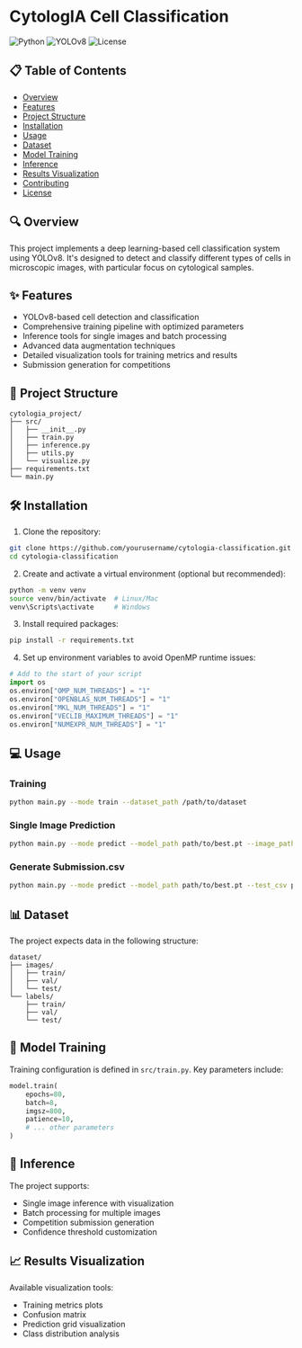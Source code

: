 # CytologIA Cell Classification

![Python](https://img.shields.io/badge/python-3.8%2B-blue)
![YOLOv8](https://img.shields.io/badge/YOLOv8-latest-brightgreen)
![License](https://img.shields.io/badge/license-MIT-green)

## 📋 Table of Contents
- [Overview](#overview)
- [Features](#features)
- [Project Structure](#project-structure)
- [Installation](#installation)
- [Usage](#usage)
- [Dataset](#dataset)
- [Model Training](#model-training)
- [Inference](#inference)
- [Results Visualization](#results-visualization)
- [Contributing](#contributing)
- [License](#license)

## 🔍 Overview
This project implements a deep learning-based cell classification system using YOLOv8. It's designed to detect and classify different types of cells in microscopic images, with particular focus on cytological samples.

## ✨ Features
- YOLOv8-based cell detection and classification
- Comprehensive training pipeline with optimized parameters
- Inference tools for single images and batch processing
- Advanced data augmentation techniques
- Detailed visualization tools for training metrics and results
- Submission generation for competitions

## 📁 Project Structure
```
cytologia_project/
├── src/
│   ├── __init__.py
│   ├── train.py
│   ├── inference.py
│   ├── utils.py
│   └── visualize.py
├── requirements.txt
└── main.py
```

## 🛠️ Installation

1. Clone the repository:
```bash
git clone https://github.com/yourusername/cytologia-classification.git
cd cytologia-classification
```

2. Create and activate a virtual environment (optional but recommended):
```bash
python -m venv venv
source venv/bin/activate  # Linux/Mac
venv\Scripts\activate     # Windows
```

3. Install required packages:
```bash
pip install -r requirements.txt
```

4. Set up environment variables to avoid OpenMP runtime issues:
```python
# Add to the start of your script
import os
os.environ["OMP_NUM_THREADS"] = "1"
os.environ["OPENBLAS_NUM_THREADS"] = "1"
os.environ["MKL_NUM_THREADS"] = "1"
os.environ["VECLIB_MAXIMUM_THREADS"] = "1"
os.environ["NUMEXPR_NUM_THREADS"] = "1"
```

## 💻 Usage

### Training
```bash
python main.py --mode train --dataset_path /path/to/dataset
```

### Single Image Prediction
```bash
python main.py --mode predict --model_path path/to/best.pt --image_path path/to/image.jpg
```

### Generate Submission.csv
```bash
python main.py --mode predict --model_path path/to/best.pt --test_csv path/to/test.csv --test_dir path/to/test/images
```

## 📊 Dataset
The project expects data in the following structure:
```
dataset/
├── images/
│   ├── train/
│   ├── val/
│   └── test/
└── labels/
    ├── train/
    ├── val/
    └── test/
```


## 🚀 Model Training
Training configuration is defined in `src/train.py`. Key parameters include:

```python
model.train(
    epochs=80,
    batch=8,
    imgsz=800,
    patience=10,
    # ... other parameters
)
```

## 🔮 Inference
The project supports:
- Single image inference with visualization
- Batch processing for multiple images
- Competition submission generation
- Confidence threshold customization

## 📈 Results Visualization
Available visualization tools:
- Training metrics plots
- Confusion matrix
- Prediction grid visualization
- Class distribution analysis
